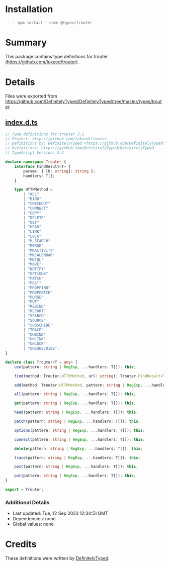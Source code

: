 # Installation
> `npm install --save @types/trouter`

# Summary
This package contains type definitions for trouter (https://github.com/lukeed/trouter).

# Details
Files were exported from https://github.com/DefinitelyTyped/DefinitelyTyped/tree/master/types/trouter.
## [index.d.ts](https://github.com/DefinitelyTyped/DefinitelyTyped/tree/master/types/trouter/index.d.ts)
````ts
// Type definitions for trouter 3.1
// Project: https://github.com/lukeed/trouter
// Definitions by: DefinitelyTyped <https://github.com/DefinitelyTyped>
// Definitions: https://github.com/DefinitelyTyped/DefinitelyTyped
// TypeScript Version: 2.3

declare namespace Trouter {
    interface FindResult<T> {
        params: { [k: string]: string };
        handlers: T[];
    }

    type HTTPMethod =
        | "ACL"
        | "BIND"
        | "CHECKOUT"
        | "CONNECT"
        | "COPY"
        | "DELETE"
        | "GET"
        | "HEAD"
        | "LINK"
        | "LOCK"
        | "M-SEARCH"
        | "MERGE"
        | "MKACTIVITY"
        | "MKCALENDAR"
        | "MKCOL"
        | "MOVE"
        | "NOTIFY"
        | "OPTIONS"
        | "PATCH"
        | "POST"
        | "PROPFIND"
        | "PROPPATCH"
        | "PURGE"
        | "PUT"
        | "REBIND"
        | "REPORT"
        | "SEARCH"
        | "SOURCE"
        | "SUBSCRIBE"
        | "TRACE"
        | "UNBIND"
        | "UNLINK"
        | "UNLOCK"
        | "UNSUBSCRIBE";
}

declare class Trouter<T = any> {
    use(pattern: string | RegExp, ...handlers: T[]): this;

    find(method: Trouter.HTTPMethod, url: string): Trouter.FindResult<T>;

    add(method: Trouter.HTTPMethod, pattern: string | RegExp, ...handlers: T[]): this;

    all(pattern: string | RegExp, ...handlers: T[]): this;

    get(pattern: string | RegExp, ...handlers: T[]): this;

    head(pattern: string | RegExp, ...handlers: T[]): this;

    patch(pattern: string | RegExp, ...handlers: T[]): this;

    options(pattern: string | RegExp, ...handlers: T[]): this;

    connect(pattern: string | RegExp, ...handlers: T[]): this;

    delete(pattern: string | RegExp, ...handlers: T[]): this;

    trace(pattern: string | RegExp, ...handlers: T[]): this;

    post(pattern: string | RegExp, ...handlers: T[]): this;

    put(pattern: string | RegExp, ...handlers: T[]): this;
}

export = Trouter;

````

### Additional Details
 * Last updated: Tue, 12 Sep 2023 12:34:51 GMT
 * Dependencies: none
 * Global values: none

# Credits
These definitions were written by [DefinitelyTyped](https://github.com/DefinitelyTyped).
